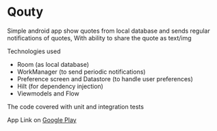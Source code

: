 # Qouty

Simple android app show quotes from local database and sends regular notifications of quotes, With ability to share the quote as text/img

Technologies used
  - Room (as local database)
  - WorkManager (to send periodic notifications)
  - Preference screen and Datastore (to handle user preferences)
  - Hilt (for dependency injection)
  - Viewmodels and Flow
  
The code covered with unit and integration tests

App Link on [Google Play](https://play.google.com/store/apps/details?id=com.hussien.qouty)
